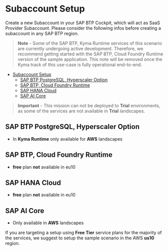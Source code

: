 # Subaccount Setup

Create a new Subaccount in your SAP BTP Cockpit, which will act as SaaS Provider Subaccount. Please consider the following infos before creating a subaccount in any SAP BTP region. 

> **Note** - Some of the SAP BTP, Kyma Runtime services of this scenario are currently undergoing active development. Therefore, we recommend getting started with the SAP BTP, Cloud Foundry Runtime version of the sample application. This note will be removed once the Kyma track of this use-case is fully operational end-to-end.

- [Subaccount Setup](#subaccount-setup)
  - [SAP BTP PostgreSQL, Hyperscaler Option](#sap-btp-postgresql-hyperscaler-option)
  - [SAP BTP, Cloud Foundry Runtime](#sap-btp-cloud-foundry-runtime)
  - [SAP HANA Cloud](#sap-hana-cloud)
  - [SAP AI Core](#sap-ai-core)

> **Important** - This mission can not be deployed to **Trial** environments, as some of the services are not available in **Trial** landscapes. 


## SAP BTP PostgreSQL, Hyperscaler Option

- In **Kyma Runtime** only available for **AWS** landscapes

## SAP BTP, Cloud Foundry Runtime

- **free** plan **not** available in eu10

## SAP HANA Cloud

- **free** plan **not** available in eu10

## SAP AI Core

- Only available in **AWS** landscapes


If you are targeting a setup using **Free Tier** service plans for the majority of the services, we suggest to setup the sample scenario in the AWS **us10** region.
